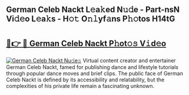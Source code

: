 ## German Celeb Nackt L𝚎a𝚔ed N𝚞𝚍e - Part-nsN Vi𝚍𝚎o L𝚎a𝚔s - H𝚘𝚝 O𝚗𝚕yf𝚊ns P𝚑𝚘tos H14tG

# <h2><a href="http://kf9ssn.oniu.top/?m=German+Celeb+Nackt">🔗👉 🔴 German Celeb Nackt P𝚑ot𝚘𝚜 V𝚒d𝚎o</a></h2>

[![German Celeb Nackt Nu𝚍e𝚜](https://i.imgur.com/0qMVB7G.gif)](http://kf9ssn.oniu.top/?m=German+Celeb+Nackt)
Virtual content creator and entertainer German Celeb Nackt, famed for publishing dance and lifestyle tutorials through popular dance moves and brief clips. The public face of German Celeb Nackt is defined by its accessibility and relatability, but the complexities of his private life remain a fascinating unknown.  
